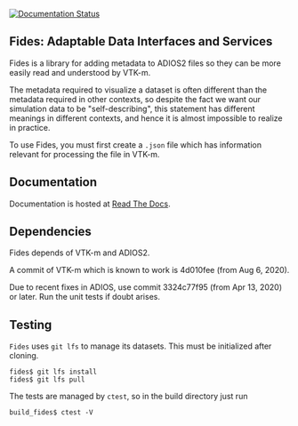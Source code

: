 [![Documentation Status](https://readthedocs.org/projects/fides/badge/?version=latest)](https://fides.readthedocs.io/en/latest/?badge=latest)

## Fides: Adaptable Data Interfaces and Services

Fides is a library for adding metadata to ADIOS2 files so they can be more easily read and understood by VTK-m.

The metadata required to visualize a dataset is often different than the metadata required in other contexts, so despite the fact we want our simulation data to be "self-describing", this statement has different meanings in different contexts, and hence it is almost impossible to realize in practice.

To use Fides, you must first create a `.json` file which has information relevant for processing the file in VTK-m.

## Documentation

Documentation is hosted at [Read The Docs](https://fides.readthedocs.io/en/latest/?badge=latest).

## Dependencies

Fides depends of VTK-m and ADIOS2.

A commit of VTK-m which is known to work is 4d010fee (from Aug 6, 2020).

Due to recent fixes in ADIOS, use commit 3324c77f95 (from Apr 13, 2020) or later.
Run the unit tests if doubt arises.


## Testing

`Fides` uses `git lfs` to manage its datasets.
This must be initialized after cloning.

```
fides$ git lfs install
fides$ git lfs pull
```

The tests are managed by `ctest`, so in the build directory just run

```
build_fides$ ctest -V
```
